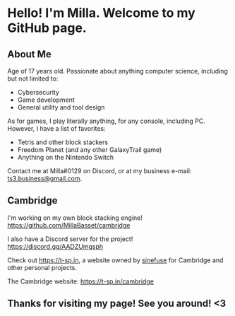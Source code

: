 # Hello! I'm Milla. Welcome to my GitHub page.

## About Me

Age of 17 years old. Passionate about anything computer science, including but not limited to:

- Cybersecurity
- Game development
- General utility and tool design

As for games, I play literally anything, for any console, including PC. However, I have a list of favorites:

- Tetris and other block stackers
- Freedom Planet (and any other GalaxyTrail game)
- Anything on the Nintendo Switch

Contact me at Milla#0129 on Discord, or at my business e-mail: ts3.business@gmail.com.

## Cambridge

I'm working on my own block stacking engine! https://github.com/MillaBasset/cambridge

I also have a Discord server for the project! https://discord.gg/AADZUmgsph

Check out https://t-sp.in, a website owned by [sinefuse](https://github.com/sinefuse) for Cambridge and other personal projects.

The Cambridge website: https://t-sp.in/cambridge

## Thanks for visiting my page! See you around! <3

<!--
**SashLilac/SashLilac** is a ✨ _special_ ✨ repository because its `README.md` (this file) appears on your GitHub profile.

Here are some ideas to get you started:

- 🔭 I’m currently working on ...
- 🌱 I’m currently learning ...
- 👯 I’m looking to collaborate on ...
- 🤔 I’m looking for help with ...
- 💬 Ask me about ...
- 📫 How to reach me: ...
- 😄 Pronouns: ...
- ⚡ Fun fact: ...
-->
